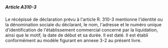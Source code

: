 ##### Article A310-3

Le récépissé de déclaration prévu à l'article R. 310-3 mentionne l'identité ou la dénomination sociale du déclarant, le nom, l'adresse et le numéro unique d'identification de l'établissement commercial concerné par la liquidation, ainsi que le motif, la date de début et sa durée. Il est daté. Il est établi conformément au modèle figurant en annexe 3-2 au présent livre.

